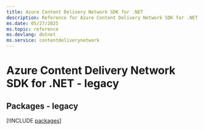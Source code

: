 ```yaml
---
title: Azure Content Delivery Network SDK for .NET
description: Reference for Azure Content Delivery Network SDK for .NET
ms.date: 05/27/2025
ms.topic: reference
ms.devlang: dotnet
ms.service: contentdeliverynetwork
---
```

# Azure Content Delivery Network SDK for .NET - legacy
## Packages - legacy
[!INCLUDE [packages](content-delivery-network-index.md)]